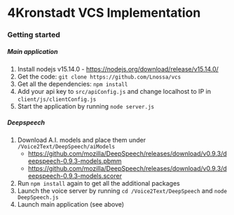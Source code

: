 # 4Kronstadt VCS Implementation

### Getting started


##### Main application

 1. Install nodejs v15.14.0 - https://nodejs.org/download/release/v15.14.0/  
 2. Get the code: `git clone https://github.com/Lnossa/vcs`  
 3. Get all the dependencies: `npm install`  
 4. Add your api key to `src/apiConfig.js` and change localhost to IP in `client/js/clientConfig.js`
 5. Start the application by running `node server.js`
 
##### Deepspeech

 1. Download A.I. models and place them under `/Voice2Text/DeepSpeech/aiModels`  
     * https://github.com/mozilla/DeepSpeech/releases/download/v0.9.3/deepspeech-0.9.3-models.pbmm
     * https://github.com/mozilla/DeepSpeech/releases/download/v0.9.3/deepspeech-0.9.3-models.scorer
 2. Run `npm install` again to get all the additional packages
 3. Launch the voice server by running `cd /Voice2Text/DeepSpeech` and `node DeepSpeech.js`
 4. Launch main application (see above)

